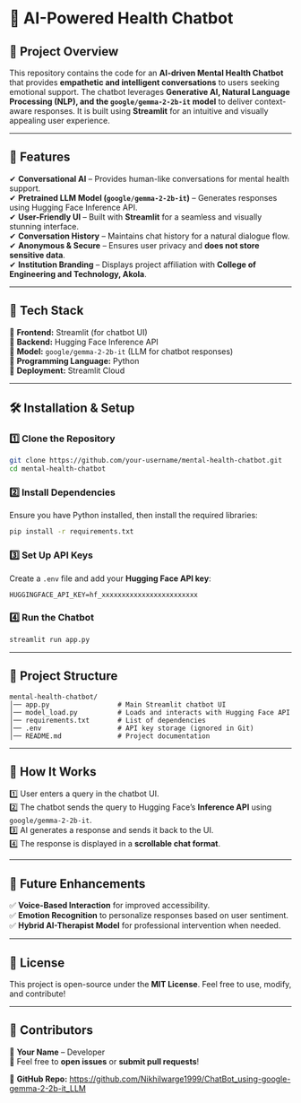 # **🧠 AI-Powered Health Chatbot**  

## **📌 Project Overview**  
This repository contains the code for an **AI-driven Mental Health Chatbot** that provides **empathetic and intelligent conversations** to users seeking emotional support. The chatbot leverages **Generative AI, Natural Language Processing (NLP), and the `google/gemma-2-2b-it` model** to deliver context-aware responses. It is built using **Streamlit** for an intuitive and visually appealing user experience.  

---  
## **🚀 Features**  
✔ **Conversational AI** – Provides human-like conversations for mental health support.  
✔ **Pretrained LLM Model (`google/gemma-2-2b-it`)** – Generates responses using Hugging Face Inference API.  
✔ **User-Friendly UI** – Built with **Streamlit** for a seamless and visually stunning interface.  
✔ **Conversation History** – Maintains chat history for a natural dialogue flow.  
✔ **Anonymous & Secure** – Ensures user privacy and **does not store sensitive data**.  
✔ **Institution Branding** – Displays project affiliation with **College of Engineering and Technology, Akola**.  

---  
## **📌 Tech Stack**  
🔹 **Frontend:** Streamlit (for chatbot UI)  
🔹 **Backend:** Hugging Face Inference API  
🔹 **Model:** `google/gemma-2-2b-it` (LLM for chatbot responses)  
🔹 **Programming Language:** Python  
🔹 **Deployment:** Streamlit Cloud  

---  
## **🛠 Installation & Setup**  
### **1️⃣ Clone the Repository**  
```bash  
git clone https://github.com/your-username/mental-health-chatbot.git  
cd mental-health-chatbot  
```  

### **2️⃣ Install Dependencies**  
Ensure you have Python installed, then install the required libraries:  
```bash  
pip install -r requirements.txt  
```  

### **3️⃣ Set Up API Keys**  
Create a `.env` file and add your **Hugging Face API key**:  
```plaintext  
HUGGINGFACE_API_KEY=hf_xxxxxxxxxxxxxxxxxxxxxxxx  
```  

### **4️⃣ Run the Chatbot**  
```bash  
streamlit run app.py  
```  

---  
## **📌 Project Structure**  
```
mental-health-chatbot/
│── app.py                 # Main Streamlit chatbot UI
│── model_load.py          # Loads and interacts with Hugging Face API
│── requirements.txt       # List of dependencies
│── .env                   # API key storage (ignored in Git)
│── README.md              # Project documentation
```  

---  
## **🧠 How It Works**  
1️⃣ User enters a query in the chatbot UI.  
2️⃣ The chatbot sends the query to Hugging Face’s **Inference API** using `google/gemma-2-2b-it`.  
3️⃣ AI generates a response and sends it back to the UI.  
4️⃣ The response is displayed in a **scrollable chat format**.  

---  
## **🎯 Future Enhancements**  
✅ **Voice-Based Interaction** for improved accessibility.  
✅ **Emotion Recognition** to personalize responses based on user sentiment.  
✅ **Hybrid AI-Therapist Model** for professional intervention when needed.  

---  
## **📜 License**  
This project is open-source under the **MIT License**. Feel free to use, modify, and contribute!  

---  
## **🙌 Contributors**  
👤 **Your Name** – Developer  
💬 Feel free to **open issues** or **submit pull requests**!  

🔗 **GitHub Repo:**    https://github.com/Nikhilwarge1999/ChatBot_using-google-gemma-2-2b-it_LLM

